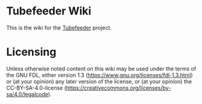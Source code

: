 # Tubefeeder Wiki

This is the wiki for the [Tubefeeder](https://github.com/Schmiddiii/Tubefeeder) project.

# Licensing

Unless otherwise noted content on this wiki may be used under the terms of the GNU FDL, either version 1.3 (https://www.gnu.org/licenses/fdl-1.3.html) or (at your opinion) any later version of the license, or (at your opinion) the CC-BY-SA-4.0-license (https://creativecommons.org/licenses/by-sa/4.0/legalcode).

